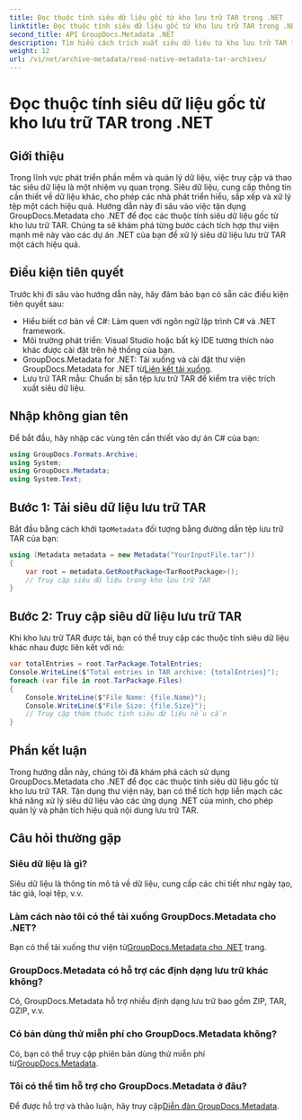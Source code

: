 ```yaml
---
title: Đọc thuộc tính siêu dữ liệu gốc từ kho lưu trữ TAR trong .NET
linktitle: Đọc thuộc tính siêu dữ liệu gốc từ kho lưu trữ TAR trong .NET
second_title: API GroupDocs.Metadata .NET
description: Tìm hiểu cách trích xuất siêu dữ liệu từ kho lưu trữ TAR trong .NET bằng GroupDocs.Metadata. Hướng dẫn này sẽ hướng dẫn bạn thực hiện quy trình theo từng bước.
weight: 12
url: /vi/net/archive-metadata/read-native-metadata-tar-archives/
---
```


# Đọc thuộc tính siêu dữ liệu gốc từ kho lưu trữ TAR trong .NET

## Giới thiệu
Trong lĩnh vực phát triển phần mềm và quản lý dữ liệu, việc truy cập và thao tác siêu dữ liệu là một nhiệm vụ quan trọng. Siêu dữ liệu, cung cấp thông tin cần thiết về dữ liệu khác, cho phép các nhà phát triển hiểu, sắp xếp và xử lý tệp một cách hiệu quả. Hướng dẫn này đi sâu vào việc tận dụng GroupDocs.Metadata cho .NET để đọc các thuộc tính siêu dữ liệu gốc từ kho lưu trữ TAR. Chúng ta sẽ khám phá từng bước cách tích hợp thư viện mạnh mẽ này vào các dự án .NET của bạn để xử lý siêu dữ liệu lưu trữ TAR một cách hiệu quả.
## Điều kiện tiên quyết
Trước khi đi sâu vào hướng dẫn này, hãy đảm bảo bạn có sẵn các điều kiện tiên quyết sau:
- Hiểu biết cơ bản về C#: Làm quen với ngôn ngữ lập trình C# và .NET framework.
- Môi trường phát triển: Visual Studio hoặc bất kỳ IDE tương thích nào khác được cài đặt trên hệ thống của bạn.
-  GroupDocs.Metadata for .NET: Tải xuống và cài đặt thư viện GroupDocs.Metadata for .NET từ[Liên kết tải xuống](https://releases.groupdocs.com/metadata/net/).
- Lưu trữ TAR mẫu: Chuẩn bị sẵn tệp lưu trữ TAR để kiểm tra việc trích xuất siêu dữ liệu.

## Nhập không gian tên
Để bắt đầu, hãy nhập các vùng tên cần thiết vào dự án C# của bạn:
```csharp
using GroupDocs.Formats.Archive;
using System;
using GroupDocs.Metadata;
using System.Text;
```
## Bước 1: Tải siêu dữ liệu lưu trữ TAR
 Bắt đầu bằng cách khởi tạo`Metadata` đối tượng bằng đường dẫn tệp lưu trữ TAR của bạn:
```csharp
using (Metadata metadata = new Metadata("YourInputFile.tar"))
{
    var root = metadata.GetRootPackage<TarRootPackage>();
    // Truy cập siêu dữ liệu trong kho lưu trữ TAR
}
```
## Bước 2: Truy cập siêu dữ liệu lưu trữ TAR
Khi kho lưu trữ TAR được tải, bạn có thể truy cập các thuộc tính siêu dữ liệu khác nhau được liên kết với nó:
```csharp
var totalEntries = root.TarPackage.TotalEntries;
Console.WriteLine($"Total entries in TAR archive: {totalEntries}");
foreach (var file in root.TarPackage.Files)
{
    Console.WriteLine($"File Name: {file.Name}");
    Console.WriteLine($"File Size: {file.Size}");
    // Truy cập thêm thuộc tính siêu dữ liệu nếu cần
}
```

## Phần kết luận
Trong hướng dẫn này, chúng tôi đã khám phá cách sử dụng GroupDocs.Metadata cho .NET để đọc các thuộc tính siêu dữ liệu gốc từ kho lưu trữ TAR. Tận dụng thư viện này, bạn có thể tích hợp liền mạch các khả năng xử lý siêu dữ liệu vào các ứng dụng .NET của mình, cho phép quản lý và phân tích hiệu quả nội dung lưu trữ TAR.

## Câu hỏi thường gặp
### Siêu dữ liệu là gì?
Siêu dữ liệu là thông tin mô tả về dữ liệu, cung cấp các chi tiết như ngày tạo, tác giả, loại tệp, v.v.
### Làm cách nào tôi có thể tải xuống GroupDocs.Metadata cho .NET?
 Bạn có thể tải xuống thư viện từ[GroupDocs.Metadata cho .NET](https://releases.groupdocs.com/metadata/net/) trang.
### GroupDocs.Metadata có hỗ trợ các định dạng lưu trữ khác không?
Có, GroupDocs.Metadata hỗ trợ nhiều định dạng lưu trữ bao gồm ZIP, TAR, GZIP, v.v.
### Có bản dùng thử miễn phí cho GroupDocs.Metadata không?
 Có, bạn có thể truy cập phiên bản dùng thử miễn phí từ[GroupDocs.Metadata](https://releases.groupdocs.com/).
### Tôi có thể tìm hỗ trợ cho GroupDocs.Metadata ở đâu?
 Để được hỗ trợ và thảo luận, hãy truy cập[Diễn đàn GroupDocs.Metadata](https://forum.groupdocs.com/c/metadata/14).